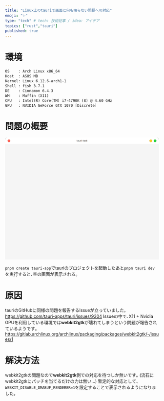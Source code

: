 ```yaml
---
title: "Linux上のtauriで画面に何も映らない問題への対応"
emoji: "✨"
type: "tech" # tech: 技術記事 / idea: アイデア
topics: ["rust","tauri"]
published: true
---
```


# 環境

```text
OS    : Arch Linux x86_64
Host  : ASUS MB
Kernel: Linux 6.12.6-arch1-1
Shell : fish 3.7.1
DE    : Cinnamon 6.4.3
WM    : Muffin (X11)
CPU   : Intel(R) Core(TM) i7-4790K (8) @ 4.60 GHz
GPU   : NVIDIA GeForce GTX 1070 [Discrete]
```

# 問題の概要

![](/images/9a411bf51263c6/tauri-empty.png)

`pnpm create tauri-app`でtauriのプロジェクトを起動したあと`pnpm tauri dev`を実行すると､空の画面が表示される｡

# 原因
tauriのGitHubに同様の問題を報告するIssueが立っていました｡
https://github.com/tauri-apps/tauri/issues/9304
Issueの中で､X11 + Nvidia GPUを利用している環境では**webkit2gtk**が壊れてしまうという問題が報告されているようです｡
https://gitlab.archlinux.org/archlinux/packaging/packages/webkit2gtk/-/issues/1

# 解決方法
webkit2gtkの問題なので**webkit2gtk**側での対応を待つしか無いです｡ (流石にwebkit2gtkにパッチを当てるだけの力は無い…)
暫定的な対応として､`WEBKIT_DISABLE_DMABUF_RENDERER=1`を設定することで表示されるようになりました｡
